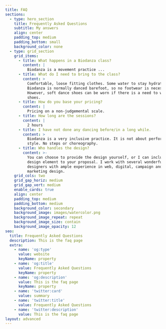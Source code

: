 ```yaml
---
title: FAQ
sections:
  - type: hero_section
    title: Frequently Asked Questions
    subtitle: My answers
    align: center
    padding_top: medium
    padding_bottom: small
    background_color: none
  - type: grid_section
    grid_items:
      - title: What happens in a Biodanza class?
        content: |
          Biodanza is a movement practice ...
      - title: What do I need to bring to the class?
        content: >
          Comfortable, loose fitting clothes. Some water to stay hydrated.
          Biodanza is normally danced barefoot, so no footwear is necessary.
          However, soft dance shoes can be worn if there is a need to wear
          shoes.
      - title: How do you base your pricing?
        content: |
          Pricing on a non-judgemental scale.
      - title: How long are the sessions?
        content: |
          2 hours
      - title: I have not done any dancing before/in a long while.
        content: >
          Biodanza is a very inclusive practice. It is not about performance or
          style. No steps or choreography.
      - title: Who handles the design?
        content: >-
          You can choose to provide the design yourself, or I can include a
          design element to your proposal. I work with several wonderful
          designers with ample experience in web, digital, campaign and
          marketing design.
    grid_cols: two
    grid_gap_horiz: medium
    grid_gap_vert: medium
    enable_cards: true
    align: center
    padding_top: medium
    padding_bottom: medium
    background_color: secondary
    background_image: images/watercolor.png
    background_image_repeat: repeat
    background_image_size: contain
    background_image_opacity: 12
seo:
  title: Frequently Asked Questions
  description: This is the faq page
  extra:
    - name: 'og:type'
      value: website
      keyName: property
    - name: 'og:title'
      value: Frequently Asked Questions
      keyName: property
    - name: 'og:description'
      value: This is the faq page
      keyName: property
    - name: 'twitter:card'
      value: summary
    - name: 'twitter:title'
      value: Frequently Asked Questions
    - name: 'twitter:description'
      value: This is the faq page
layout: advanced
---
```

